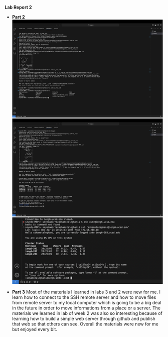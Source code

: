 **Lab Report 2**
* **Part 2**
![Image](1.png)
![Image](2.png)
![Image](3.png)

* **Part 3**
Most of the materials I learned in labs 3 and 2 were new for me. I learn how to connect to the SSH remote server and how to move files from remote server to my local computer which is going to be a big deal in the future in order to move informations from a place or a server. The materials we learned in lab of week 2 was also so interesting because of learning how to build a simple web server through github and publish that web so that others can see. Overall the materials were new for me but enjoyed every bit.
 
